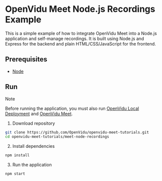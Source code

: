 # OpenVidu Meet Node.js Recordings Example

This is a simple example of how to integrate OpenVidu Meet into a Node.js application and self-manage recordings. It is built using Node.js and Express for the backend and plain HTML/CSS/JavaScript for the frontend.

## Prerequisites

-   [Node](https://nodejs.org/en/download)

## Run

> [!NOTE]
> Before running the application, you must also run [OpenVidu Local Deployment](https://github.com/OpenVidu/openvidu-local-deployment) and [OpenVidu Meet](https://github.com/OpenVidu/openvidu-meet).

1. Download repository

```bash
git clone https://github.com/OpenVidu/openvidu-meet-tutorials.git
cd openvidu-meet-tutorials/meet-node-recordings
```

2. Install dependencies

```bash
npm install
```

3. Run the application

```bash
npm start
```
